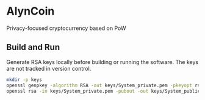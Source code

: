 # AlynCoin
Privacy-focused cryptocurrency based on PoW

## Build and Run

Generate RSA keys locally before building or running the software. The keys are not tracked in version control.

```bash
mkdir -p keys
openssl genpkey -algorithm RSA -out keys/System_private.pem -pkeyopt rsa_keygen_bits:2048
openssl rsa -in keys/System_private.pem -pubout -out keys/System_public.pem
```
